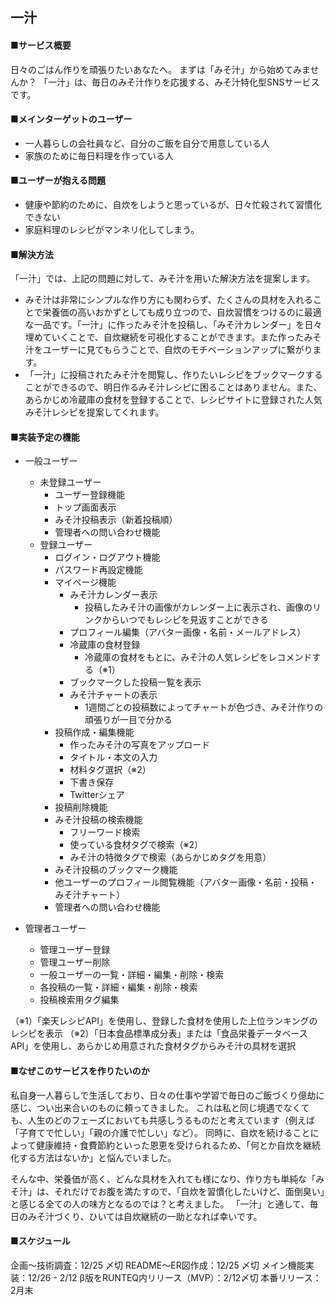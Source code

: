 ## 一汁

#### ■サービス概要
日々のごはん作りを頑張りたいあなたへ。
まずは「みそ汁」から始めてみませんか？
「一汁」は、毎日のみそ汁作りを応援する、みそ汁特化型SNSサービスです。

#### ■メインターゲットのユーザー
- 一人暮らしの会社員など、自分のご飯を自分で用意している人
- 家族のために毎日料理を作っている人

#### ■ユーザーが抱える問題
- 健康や節約のために、自炊をしようと思っているが、日々忙殺されて習慣化できない
- 家庭料理のレシピがマンネリ化してしまう。

#### ■解決方法
「一汁」では、上記の問題に対して、みそ汁を用いた解決方法を提案します。
- みそ汁は非常にシンプルな作り方にも関わらず、たくさんの具材を入れることで栄養価の高いおかずとしても成り立つので、自炊習慣をつけるのに最適な一品です。「一汁」に作ったみそ汁を投稿し、「みそ汁カレンダー」を日々埋めていくことで、自炊継続を可視化することができます。また作ったみそ汁をユーザーに見てもらうことで、自炊のモチベーションアップに繋がります。
- 「一汁」に投稿されたみそ汁を閲覧し、作りたいレシピをブックマークすることができるので、明日作るみそ汁レシピに困ることはありません。また、あらかじめ冷蔵庫の食材を登録することで、レシピサイトに登録された人気みそ汁レシピを提案してくれます。

#### ■実装予定の機能
- 一般ユーザー
  - 未登録ユーザー
    - ユーザー登録機能
    - トップ画面表示
    - みそ汁投稿表示（新着投稿順）
    - 管理者への問い合わせ機能
  - 登録ユーザー
    - ログイン・ログアウト機能
    - パスワード再設定機能
    - マイページ機能
      - みそ汁カレンダー表示
        - 投稿したみそ汁の画像がカレンダー上に表示され、画像のリンクからいつでもレシピを見返すことができる
      - プロフィール編集（アバター画像・名前・メールアドレス）
      - 冷蔵庫の食材登録
        - 冷蔵庫の食材をもとに、みそ汁の人気レシピをレコメンドする（※1）
      - ブックマークした投稿一覧を表示
      - みそ汁チャートの表示
        - 1週間ごとの投稿数によってチャートが色づき、みそ汁作りの頑張りが一目で分かる
    - 投稿作成・編集機能
      - 作ったみそ汁の写真をアップロード
      - タイトル・本文の入力
      - 材料タグ選択（※2）
      - 下書き保存
      - Twitterシェア
    - 投稿削除機能
    - みそ汁投稿の検索機能
      - フリーワード検索
      - 使っている食材タグで検索（※2）
      - みそ汁の特徴タグで検索（あらかじめタグを用意）
    - みそ汁投稿のブックマーク機能
    - 他ユーザーのプロフィール閲覧機能（アバター画像・名前・投稿・みそ汁チャート）
    - 管理者への問い合わせ機能

- 管理者ユーザー
  - 管理ユーザー登録
  - 管理ユーザー削除
  - 一般ユーザーの一覧・詳細・編集・削除・検索
  - 各投稿の一覧・詳細・編集・削除・検索
  - 投稿検索用タグ編集

（※1）「楽天レシピAPI」を使用し、登録した食材を使用した上位ランキングのレシピを表示
（※2）「日本食品標準成分表」または「食品栄養データベース API」を使用し、あらかじめ用意された食材タグからみそ汁の具材を選択

#### ■なぜこのサービスを作りたいのか
私自身一人暮らしで生活しており、日々の仕事や学習で毎日のご飯づくり億劫に感じ、つい出来合いのものに頼ってきました。
これは私と同じ境遇でなくても、人生のどのフェーズにおいても共感しうるものだと考えています（例えば「子育てで忙しい」「親の介護で忙しい」など）。
同時に、自炊を続けることによって健康維持・食費節約といった恩恵を受けられるため、「何とか自炊を継続化する方法はないか」と悩んでいました。

そんな中、栄養価が高く、どんな具材を入れても様になり、作り方も単純な「みそ汁」は、それだけでお腹を満たすので、「自炊を習慣化したいけど、面倒臭い」と感じる全ての人の味方となるのでは？と考えました。
「一汁」と通して、毎日のみそ汁づくり、ひいては自炊継続の一助となれば幸いです。

#### ■スケジュール
企画〜技術調査：12/25 〆切
README〜ER図作成：12/25 〆切
メイン機能実装：12/26 - 2/12
β版をRUNTEQ内リリース（MVP）：2/12〆切
本番リリース：2月末
